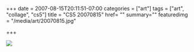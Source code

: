 +++
date = 2007-08-15T20:11:51-07:00
categories = ["art"]
tags = ["art", "collage", "cs5"]
title = "CS5 20070815"
href= ""
summary=""
featuredimg = "/media/art/20070815.jpg"

+++

<img src="/media/art/20070815.jpg" />

